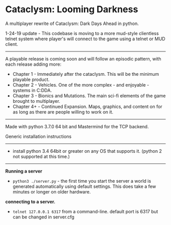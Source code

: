 Cataclysm: Looming Darkness
===

A multiplayer rewrite of Cataclysm: Dark Days Ahead in python. 

1-24-19 update - This codebase is moving to a more mud-style clientless telnet system where player's will connect
                 to the game using a telnet or MUD client.

----

A playable release is coming soon and will follow an episodic pattern, with each release adding more:

* Chapter 1 - Immediately after the cataclysm. This will be the minimum playable product.
* Chapter 2 - Vehicles. One of the more complex - and enjoyable - systems in C:DDA.
* Chapter 3 - Bionics and Mutations. The main sci-fi elements of the game brought to multiplayer.
* Chapter 4+ - Continued Expansion. Maps, graphics, and content on for as long as there are people willing to work on it.


----

Made with python 3.7.0 64 bit and Mastermind for the TCP backend.

Generic installation instructions

---

* install python 3.4 64bit or greater on any OS that supports it. (python 2 not supported at this time.)

---

**Running a server**

* `python3 ./server.py` - the first time you start the server a world is generated automatically using default settings. This does take a few minutes or longer on older hardware.

**connecting to a server.**

* `telnet 127.0.0.1 6317` from a command-line. default port is 6317 but can be changed in server.cfg
       

